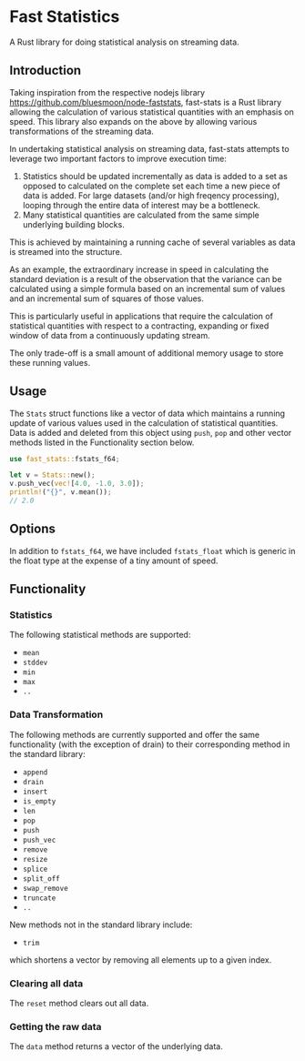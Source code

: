Fast Statistics
===============

A Rust library for doing statistical analysis on streaming data.

Introduction
------------

Taking inspiration from the respective nodejs library https://github.com/bluesmoon/node-faststats, fast-stats is a Rust library allowing the calculation of various statistical quantities with an emphasis on speed.  This library also expands on the above by allowing various transformations of the streaming data.

In undertaking statistical analysis on streaming data, fast-stats attempts to leverage two important factors to improve execution time:
1. Statistics should be updated incrementally as data is added to a set as opposed to calculated on the complete set each time a new piece of data is added.  For large datasets (and/or high freqency processing), looping through the entire data of interest may be a bottleneck. 
2. Many statistical quantities are calculated from the same simple underlying building blocks. 

This is achieved by maintaining a running cache of several variables as data is streamed into the structure.  

As an example, the extraordinary increase in speed in calculating the standard deviation is a result of the observation that the variance can be calculated using a simple formula based on an incremental sum of values and an incremental sum of squares of those values.

This is particularly useful in applications that require the calculation of statistical quantities with respect to a contracting, expanding or fixed window of data from a continuously updating stream.

The only trade-off is a small amount of additional memory usage to store these running values.

Usage
-----

The `Stats` struct functions like a vector of data which maintains a running update of various values used in the calculation of statistical quantities. Data is added and deleted from this object using `push`, `pop` and other vector methods listed in the Functionality section below.

```rust
use fast_stats::fstats_f64;

let v = Stats::new();
v.push_vec(vec![4.0, -1.0, 3.0]);
println!("{}", v.mean());
// 2.0
```

Options
-------

In addition to `fstats_f64`, we have included `fstats_float` which is generic in the float type at the expense of a tiny amount of speed.

Functionality
-------------

### Statistics

The following statistical methods are supported:

*  `mean`
*  `stddev`
*  `min`
*  `max`
*  `..`

### Data Transformation

The following methods are currently supported and offer the same functionality (with the exception of drain) to their corresponding method in the standard library: 

*  `append` 
*  `drain`
*  `insert` 
*  `is_empty`
*  `len`
*  `pop`
*  `push`
*  `push_vec`
*  `remove` 
*  `resize`
*  `splice`
*  `split_off`
*  `swap_remove`
*  `truncate`
*  `..`

New methods not in the standard library include:

*  `trim`

which shortens a vector by removing all elements up to a given index.

### Clearing all data

The `reset` method clears out all data.

### Getting the raw data

The `data` method returns a vector of the underlying data.


